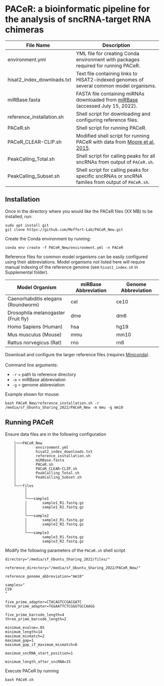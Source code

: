 # PACeR: a bioinformatic pipeline for the analysis of sncRNA-target RNA chimeras

| File Name &nbsp;                    | Description |
| -------------- | ---------- |
| environment.yml   | YML file for creating Conda environment with packages required for running PACeR.        |
| hisat2_index_downloads.txt | Text file containing links to HISAT2-indexed genomes of several common model organisms. |
| miRBase.fasta      | FASTA file containing miRNAs downloaded from [miRBase](https://www.mirbase.org/) (accessed July 15, 2022).        |
| reference_installation.sh      | Shell script for downloading and configuring reference files.        |
| PACeR.sh      | Shell script for running PACeR.        |
| PACeR_CLEAR-CLIP.sh      | Modified shell script for running PACeR with data from [Moore et al. 2015](https://www.nature.com/articles/ncomms9864).        |
| PeakCalling_Total.sh      | Shell script for calling peaks for all sncRNAs from output of `PACeR.sh`.        |
| PeakCalling_Subset.sh      | Shell script for calling peaks for specific sncRNAs or sncRNA familes from output of `PACeR.sh`.        |

## Installation

Once in the directory where you would like the PACeR files (XX MB) to be installed, run:

    sudo apt install git
    git clone https://github.com/Meffert-Lab/PACeR_New.git

Create the Conda environment by running:

    conda env create -f PACeR_New/environment.yml -n PACeR

Reference files for common model organisms can be easily configured using their abbreviations. Model organisms not listed here will require manual indexing of the reference genome (see `hisat2_index.sh` in Supplemental folder).

| Model Organism | miRBase Abbreviation | Genome Abbreviation |
| ---------- | ---------- | ---------- |
| Caenorhabditis elegans (Roundworm) | cel | ce10 |
| Drosophila melanogaster (Fruit fly) | dme | dm6 |
| Homo Sapiens (Human) | hsa | hg19 |
| Mus musculus (Mouse) | mmu | mm10 |
| Rattus norvegicus (Rat) | rno | rn6 |

Download and configure the larger reference files (requires [Miniconda](https://docs.conda.io/en/latest/miniconda.html)). <br><br>
Command line arguments:
- `-r` = path to reference directory
- `-m` = miRBase abbreviation
- `-g` = genome abbreviation

Example shown for mouse:

    bash PACeR_New/reference_installation.sh -r /media/sf_Ubuntu_Sharing_2022/PACeR_New -m mmu -g mm10

## Running PACeR

Ensure data files are in the following configuration

        │───PACeR_New
        │         environment.yml
        │         hisat2_index_downloads.txt
        │         reference_installation.sh
        │         miRBase.fasta
        │         PACeR.sh
        │         PACeR_CLEAR-CLIP.sh
        │         PeakCalling_Total.sh
        │         PeakCalling_Subset.sh
        │  
        └───files 
             │       
             │
             └───sample1
             │       sample1_R1.fastq.gz
             │       sample1_R2.fastq.gz
             │
             └───sample2
             │       sample2_R1.fastq.gz
             │       sample2_R2.fastq.gz
             │
             └───sample3
                     sample3_R1.fastq.gz
                     sample3_R2.fastq.gz

Modify the following parameters of the `PACeR.sh` shell script

    directory="/media/sf_Ubuntu_Sharing_2022/files/"

    reference_directory="/media/sf_Ubuntu_Sharing_2022/PACeR_New/"

    reference_genome_abbreviation="mm10"

    samples="
    CS9
    "

    five_prime_adapter=CTACAGTCCGACGATC
    three_prime_adapter=TGGAATTCTCGGGTGCCAAGG

    five_prime_barcode_length=4
    three_prime_barcode_length=2

    minimum_evalue=.05
    minimum_length=14
    maximum_mismatch=2
    maximum_gap=1
    maximum_gap_if_maximum_mismatch=0

    maximum_sncRNA_start_position=1

    minimum_length_after_sncRNA=15


Execute PACeR by running

    bash PACeR.sh
